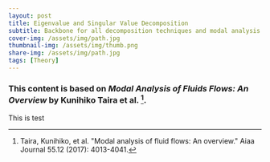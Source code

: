 ```yaml
---
layout: post
title: Eigenvalue and Singular Value Decomposition
subtitle: Backbone for all decomposition techniques and modal analysis
cover-img: /assets/img/path.jpg
thumbnail-img: /assets/img/thumb.png
share-img: /assets/img/path.jpg
tags: [Theory]
---
```


### This content is based on *Modal Analysis of Fluids Flows: An Overview* by Kunihiko Taira et al. [^1]. 

This is test






[^1]: Taira, Kunihiko, et al. "Modal analysis of fluid flows: An overview." Aiaa Journal 55.12 (2017): 4013-4041. 
